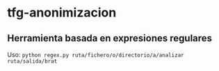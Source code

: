# tfg-anonimizacion
## Herramienta basada en expresiones regulares
Uso:
`python regex.py ruta/fichero/o/directorio/a/analizar ruta/salida/brat`
